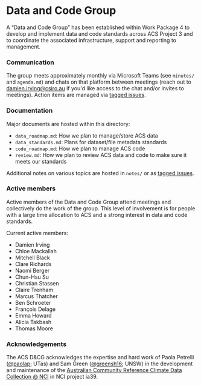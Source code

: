 # Data and Code Group

A “Data and Code Group” has been established within Work Package 4
to develop and implement data and code standards across ACS Project 3
and to coordinate the associated infrastructure, support and reporting to management.

### Communication

The group meets approximately monthly via Microsoft Teams (see `minutes/` and `agenda.md`) and
chats on that platform between meetings
(reach out to damien.irving@csiro.au if you'd like access to the chat and/or invites to meetings).
Action items are managed via [tagged issues](https://github.com/AusClimateService/data-code-group/issues?q=is%3Aissue+is%3Aopen+label%3A%22action+item%22).

### Documentation

Major documents are hosted within this directory:
- `data_roadmap.md`: How we plan to manage/store ACS data
- `data_standards.md`: Plans for dataset/file metadata standards
- `code_roadmap.md`: How we plan to manage ACS code
- `review.md`: How we plan to review ACS data and code to make sure it meets our standards

Additional notes on various topics are hosted in `notes/` or
as [tagged issues](https://github.com/AusClimateService/data-code-group/issues?q=is%3Aissue+is%3Aopen+label%3Anotes).

### Active members

Active members of the Data and Code Group attend meetings and collectively do the work of the group.
This level of involvement is for people with a large time allocation to ACS and a strong interest in data and code standards.

Current active members:
- Damien Irving
- Chloe Mackallah
- Mitchell Black
- Clare Richards 
- Naomi Berger
- Chun-Hsu Su
- Christian Stassen
- Claire Trenham
- Marcus Thatcher
- Ben Schroeter
- François Delage
- Emma Howard
- Alicia Takbash
- Thomas Moore

### Acknowledgements

The ACS D&CG acknowledges the expertise and hard work of Paola Petrelli ([@paolap](https://github.com/paolap); UTas) and Sam Green ([@greensh16](https://github.com/greensh16); UNSW) in the development and maintenance of the [Australian Community Reference Climate Data Collection @ NCI](https://aus-ref-clim-data-nci.github.io/aus-ref-clim-data-nci/intro.html) in NCI project ia39.
